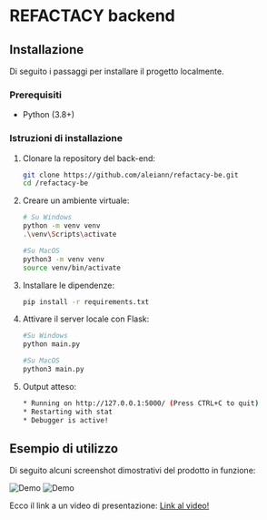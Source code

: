 # REFACTACY backend

## Installazione

Di seguito i passaggi per installare il progetto localmente.

### Prerequisiti
- Python (3.8+)

### Istruzioni di installazione

1. Clonare la repository del back-end:
   ```bash 
   git clone https://github.com/aleiann/refactacy-be.git
   cd /refactacy-be
   
2. Creare un ambiente virtuale:
   ```bash 
   # Su Windows
   python -m venv venv
   .\venv\Scripts\activate
   
   #Su MacOS
   python3 -m venv venv
   source venv/bin/activate

3. Installare le dipendenze:
   ```bash
   pip install -r requirements.txt
   
4. Attivare il server locale con Flask:
   ```bash
   #Su Windows
   python main.py

   #Su MacOS
   python3 main.py

5. Output atteso:
   ```bash
   * Running on http://127.0.0.1:5000/ (Press CTRL+C to quit)
   * Restarting with stat
   * Debugger is active!
   
## Esempio di utilizzo

Di seguito alcuni screenshot dimostrativi del prodotto in funzione:

![Demo](png/traduzione.png)
![Demo](png/documentazione.png)


Ecco il link a un video di presentazione: [Link al video!](https://www.youtube.com/watch?v=1Srlgnn9P0w)
